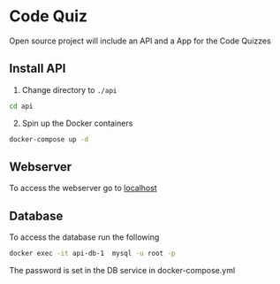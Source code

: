 # Code Quiz
Open source project will include an API and a App for the Code Quizzes

## Install API
1. Change directory to `./api`
```bash
cd api
```
2. Spin up the Docker containers
```bash
docker-compose up -d 
```

## Webserver
To access the webserver go to [localhost](http://localhost)

## Database
To access the database run the following
```bash
docker exec -it api-db-1  mysql -u root -p 
```
The password is set in the DB service in docker-compose.yml
